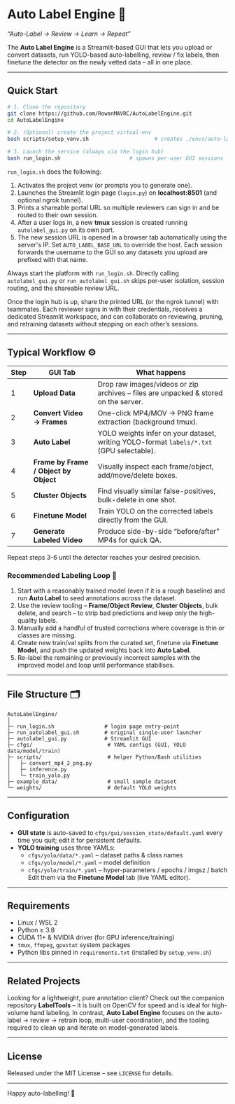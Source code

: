 # Auto Label Engine 🚀  
_“Auto-Label → Review → Learn → Repeat”_

The **Auto Label Engine** is a Streamlit-based GUI that lets you upload or convert datasets, run YOLO-based auto-labelling, review / fix labels, then finetune the detector on the newly vetted data – all in one place.

---

## Quick Start

```bash
# 1. Clone the repository
git clone https://github.com/RowanMAVRC/AutoLabelEngine.git
cd AutoLabelEngine

# 2. (Optional) create the project virtual-env
bash scripts/setup_venv.sh                     # creates ./envs/auto-label-engine

# 3. Launch the service (always via the login hub)
bash run_login.sh                      # spawns per-user GUI sessions
```

`run_login.sh` does the following:

1. Activates the project venv (or prompts you to generate one).
2. Launches the Streamlit login page (`login.py`) on **localhost:8501** (and optional ngrok tunnel).
3. Prints a shareable portal URL so multiple reviewers can sign in and be routed to their own session.
4. After a user logs in, a new **tmux** session is created running `autolabel_gui.py` on its own port.
5. The new session URL is opened in a browser tab automatically using the server's IP. Set `AUTO_LABEL_BASE_URL` to override the host.
   Each session forwards the username to the GUI so any datasets you upload are prefixed with that name.

Always start the platform with `run_login.sh`. Directly calling `autolabel_gui.py` or `run_autolabel_gui.sh` skips per-user isolation, session routing, and the shareable review URL.

Once the login hub is up, share the printed URL (or the ngrok tunnel) with teammates. Each reviewer signs in with their credentials, receives a dedicated Streamlit workspace, and can collaborate on reviewing, pruning, and retraining datasets without stepping on each other’s sessions.

---

## Typical Workflow ⚙️

| Step | GUI Tab | What happens |
|------|---------|--------------|
| 1 | **Upload Data** | Drop raw images/videos or zip archives – files are unpacked & stored on the server. |
| 2 | **Convert Video → Frames** | One-click MP4/MOV → PNG frame extraction (background tmux). |
| 3 | **Auto Label** | YOLO weights infer on your dataset, writing YOLO-format `labels/*.txt` (GPU selectable). |
| 4 | **Frame by Frame / Object by Object** | Visually inspect each frame/object, add/move/delete boxes. |
| 5 | **Cluster Objects** | Find visually similar false-positives, bulk-delete in one shot. |
| 6 | **Finetune Model** | Train YOLO on the corrected labels directly from the GUI. |
| 7 | **Generate Labeled Video** | Produce side-by-side “before/after” MP4s for quick QA. |

Repeat steps 3-6 until the detector reaches your desired precision.

### Recommended Labeling Loop 🔁

1. Start with a reasonably trained model (even if it is a rough baseline) and run **Auto Label** to seed annotations across the dataset.
2. Use the review tooling – **Frame/Object Review**, **Cluster Objects**, bulk delete, and search – to strip bad predictions and keep only the high-quality labels.
3. Manually add a handful of trusted corrections where coverage is thin or classes are missing.
4. Create new train/val splits from the curated set, finetune via **Finetune Model**, and push the updated weights back into **Auto Label**.
5. Re-label the remaining or previously incorrect samples with the improved model and loop until performance stabilises.

---

## File Structure 🗂️

```text
AutoLabelEngine/
│
├─ run_login.sh                # login page entry-point
├─ run_autolabel_gui.sh        # original single-user launcher
├─ autolabel_gui.py            # Streamlit GUI
├─ cfgs/                        # YAML configs (GUI, YOLO data/model/train)
├─ scripts/                     # helper Python/Bash utilities
│   ├─ convert_mp4_2_png.py
│   ├─ inference.py
│   └─ train_yolo.py
├─ example_data/                # small sample dataset
└─ weights/                     # default YOLO weights
```

---

## Configuration

* **GUI state** is auto-saved to `cfgs/gui/session_state/default.yaml` every time you quit; edit it for persistent defaults.  
* **YOLO training** uses three YAMLs:  
  * `cfgs/yolo/data/*.yaml`   – dataset paths & class names  
  * `cfgs/yolo/model/*.yaml`  – model definition  
  * `cfgs/yolo/train/*.yaml`  – hyper-parameters / epochs / imgsz / batch  
  Edit them via the **Finetune Model** tab (live YAML editor).

---

## Requirements

* Linux / WSL 2  
* Python ≥ 3.8  
* CUDA 11+ & NVIDIA driver (for GPU inference/training)  
* `tmux`, `ffmpeg`, `gpustat` system packages  
* Python libs pinned in `requirements.txt` (installed by `setup_venv.sh`)

---

## Related Projects

Looking for a lightweight, pure annotation client? Check out the companion repository **LabelTools** – it is built on OpenCV for speed and is ideal for high-volume hand labeling. In contrast, **Auto Label Engine** focuses on the auto-label → review → retrain loop, multi-user coordination, and the tooling required to clean up and iterate on model-generated labels.

---

## License

Released under the MIT License – see `LICENSE` for details.

---

Happy auto-labelling! 🤖
